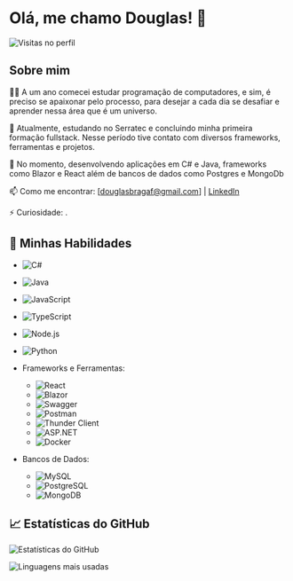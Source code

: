 # Olá, me chamo Douglas! 👋
![Visitas no perfil](https://komarev.com/ghpvc/DouglasBragaF=seu-DouglasBragaF&color=blue)

## Sobre mim

👨‍💻 A um ano comecei estudar programação de computadores, e sim, é preciso se apaixonar pelo processo, para desejar a cada dia se desafiar e aprender nessa área que é um universo.

🔭 Atualmente, estudando no Serratec e concluindo minha primeira formação fullstack. Nesse período tive contato com diversos frameworks, ferramentas e projetos.

🌱 No momento, desenvolvendo aplicações em C# e Java, frameworks como Blazor e React além de bancos de dados como Postgres e MongoDb 

📫 Como me encontrar: [douglasbragaf@gmail.com] | [LinkedIn](https://www.linkedin.com/in/douglas-braga-frança/)

⚡ Curiosidade: .

## 🚀 Minhas Habilidades

  - ![C#](https://img.shields.io/badge/C%23-239120?style=for-the-badge&logo=csharp&logoColor=white)
  - ![Java](https://img.shields.io/badge/Java-007396?style=for-the-badge&logo=java&logoColor=white)
  - ![JavaScript](https://img.shields.io/badge/JavaScript-F7DF1E?style=for-the-badge&logo=javascript&logoColor=black)
  - ![TypeScript](https://img.shields.io/badge/TypeScript-007ACC?style=for-the-badge&logo=typescript&logoColor=white)
  - ![Node.js](https://img.shields.io/badge/Node.js-339933?style=for-the-badge&logo=nodedotjs&logoColor=white)
  - ![Python](https://img.shields.io/badge/Python-3776AB?style=for-the-badge&logo=python&logoColor=white)


- Frameworks e Ferramentas:
  - ![React](https://img.shields.io/badge/React-61DAFB?style=for-the-badge&logo=react&logoColor=black)
  - ![Blazor](https://img.shields.io/badge/Blazor-512BD4?style=for-the-badge&logo=blazor&logoColor=white)
  - ![Swagger](https://img.shields.io/badge/Swagger-85EA2D?style=for-the-badge&logo=swagger&logoColor=black)
  - ![Postman](https://img.shields.io/badge/Postman-FF6C37?style=for-the-badge&logo=postman&logoColor=white)
  - ![Thunder Client](https://img.shields.io/badge/Thunder_Client-000000?style=for-the-badge&logo=thunderclient&logoColor=white)
  - ![ASP.NET](https://img.shields.io/badge/ASP.NET-512BD4?style=for-the-badge&logo=dotnet&logoColor=white)
  - ![Docker](https://img.shields.io/badge/Docker-2496ED?style=for-the-badge&logo=docker&logoColor=white)

- Bancos de Dados:
  - ![MySQL](https://img.shields.io/badge/MySQL-4479A1?style=for-the-badge&logo=mysql&logoColor=white)
  - ![PostgreSQL](https://img.shields.io/badge/PostgreSQL-336791?style=for-the-badge&logo=postgresql&logoColor=white)
  - ![MongoDB](https://img.shields.io/badge/MongoDB-47A248?style=for-the-badge&logo=mongodb&logoColor=white)

## 📈 Estatísticas do GitHub

![Estatísticas do GitHub](https://github-readme-stats.vercel.app/api?username=DouglasBragaF&show_icons=true&theme=radical)

![Linguagens mais usadas](https://github-readme-stats.vercel.app/api/top-langs/?username=DouglasBragaF&layout=compact&theme=radical)



<!---
DouglasBragaF/DouglasBragaF is a ✨ special ✨ repository because its `README.md` (this file) appears on your GitHub profile.
You can click the Preview link to take a look at your changes.
--->
